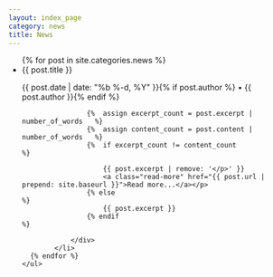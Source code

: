 ```yaml
---
layout: index_page
category: news
title: News
---
```


<div class="news">
	<ul>
	  {% for post in site.categories.news %}
			<li>
				<div class="title">{{ post.title }}</div>
				<p class="meta">{{ post.date | date: "%b %-d, %Y" }}{% if post.author %} • {{ post.author }}{% endif %}</p>
				<div class="content">

					{%	assign excerpt_count = post.excerpt | number_of_words	%}
					{%	assign content_count = post.content | number_of_words	%}
					{%	if excerpt_count != content_count						%}

						{{ post.excerpt | remove: '</p>' }}
						<a class="read-more" href="{{ post.url | prepend: site.baseurl }}">Read more...</a></p>
					{% else													%}
						{{ post.excerpt }}
					{% endif													%}

				</div>
			</li>
	  {% endfor %}
	</ul>
</div>
